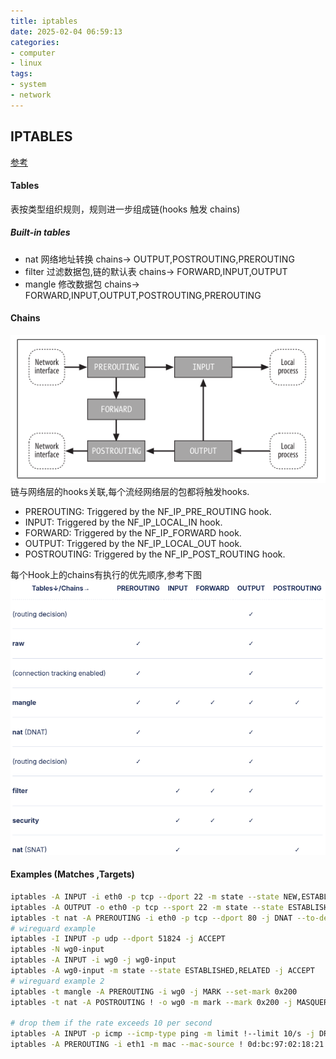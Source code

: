 ```yaml
---
title: iptables
date: 2025-02-04 06:59:13
categories: 
- computer
- linux
tags:
- system
- network
---
```


## IPTABLES
[参考](https://www.digitalocean.com/community/tutorials/a-deep-dive-into-iptables-and-netfilter-architecture)
#### Tables
表按类型组织规则，规则进一步组成链(hooks 触发 chains)
##### Built-in tables
- nat 网络地址转换 chains-> OUTPUT,POSTROUTING,PREROUTING
- filter 过滤数据包,链的默认表 chains-> FORWARD,INPUT,OUTPUT
- mangle 修改数据包 chains-> FORWARD,INPUT,OUTPUT,POSTROUTING,PREROUTING

#### Chains
![flow](/images/iptables_hooks.png)
链与网络层的hooks关联,每个流经网络层的包都将触发hooks.
- PREROUTING: Triggered by the NF_IP_PRE_ROUTING hook.
- INPUT: Triggered by the NF_IP_LOCAL_IN hook.
- FORWARD: Triggered by the NF_IP_FORWARD hook.
- OUTPUT: Triggered by the NF_IP_LOCAL_OUT hook.
- POSTROUTING: Triggered by the NF_IP_POST_ROUTING hook.

每个Hook上的chains有执行的优先顺序,参考下图
![tables_chains](/images/iptables_tables_chains.png)

#### Examples (Matches ,Targets)
```bash
iptables -A INPUT -i eth0 -p tcp --dport 22 -m state --state NEW,ESTABLISHED -j ACCEPT
iptables -A OUTPUT -o eth0 -p tcp --sport 22 -m state --state ESTABLISHED -j ACCEPT
iptables -t nat -A PREROUTING -i eth0 -p tcp --dport 80 -j DNAT --to-destination 192.168.1.80
# wireguard example
iptables -I INPUT -p udp --dport 51824 -j ACCEPT
iptables -N wg0-input
iptables -A INPUT -i wg0 -j wg0-input
iptables -A wg0-input -m state --state ESTABLISHED,RELATED -j ACCEPT
# wireguard example 2
iptables -t mangle -A PREROUTING -i wg0 -j MARK --set-mark 0x200
iptables -t nat -A POSTROUTING ! -o wg0 -m mark --mark 0x200 -j MASQUERADE

# drop them if the rate exceeds 10 per second
iptables -A INPUT -p icmp --icmp-type ping -m limit !--limit 10/s -j DROP
iptables -A PREROUTING -i eth1 -m mac --mac-source ! 0d:bc:97:02:18:21 -j DROP
```
